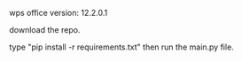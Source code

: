 wps office version: 12.2.0.1

download the repo.

type "pip install -r requirements.txt" then run the main.py file.
